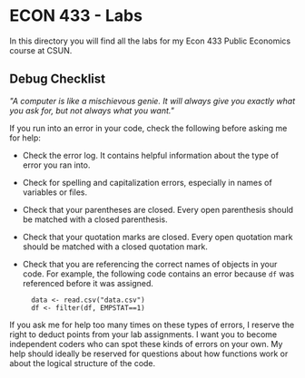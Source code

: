 # ECON 433 - Labs

In this directory you will find all the labs for my Econ 433 Public Economics course at CSUN.

## Debug Checklist

*"A computer is like a mischievous genie. It will always give you exactly what you ask for, but not always what you want."*

If you run into an error in your code, check the following before asking me for help:

- Check the error log. It contains helpful information about the type of error you ran into.

- Check for spelling and capitalization errors, especially in names of variables or files.

- Check that your parentheses are closed. Every open parenthesis should be matched with a closed parenthesis.

- Check that your quotation marks are closed. Every open quotation mark should be matched with a closed quotation mark.

- Check that you are referencing the correct names of objects in your code. For example, the following code contains an error because `df` was referenced before it was assigned. 

        data <- read.csv("data.csv")
        df <- filter(df, EMPSTAT==1)
    
If you ask me for help too many times on these types of errors, I reserve the right to deduct points from your lab assignments. I want you to become independent coders who can spot these kinds of errors on your own. My help should ideally be reserved for questions about how functions work or about the logical structure of the code.

